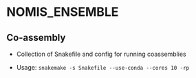 # NOMIS_ENSEMBLE
## Co-assembly

- Collection of Snakefile and config for running coassemblies

- Usage: `snakemake -s Snakefile --use-conda --cores 10 -rp`
